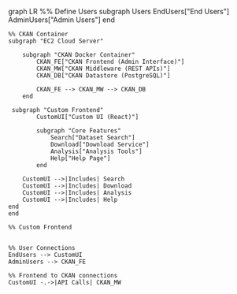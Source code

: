 graph LR
    %% Define Users
    subgraph Users
        EndUsers["End Users"]
        AdminUsers["Admin Users"]
    end

    %% CKAN Container
    subgraph "EC2 Cloud Server"
        
        subgraph "CKAN Docker Container"
            CKAN_FE["CKAN Frontend (Admin Interface)"]
            CKAN_MW["CKAN Middleware (REST APIs)"]
            CKAN_DB["CKAN Datastore (PostgreSQL)"]
            
            CKAN_FE --> CKAN_MW --> CKAN_DB
        end

     subgraph "Custom Frontend"
            CustomUI["Custom UI (React)"]
            
            subgraph "Core Features"
                Search["Dataset Search"]
                Download["Download Service"]
                Analysis["Analysis Tools"]
                Help["Help Page"]
            end
        
        CustomUI -->|Includes| Search
        CustomUI -->|Includes| Download
        CustomUI -->|Includes| Analysis
        CustomUI -->|Includes| Help
    end
    end

    %% Custom Frontend
   

    %% User Connections
    EndUsers --> CustomUI
    AdminUsers --> CKAN_FE

    %% Frontend to CKAN connections
    CustomUI -.->|API Calls| CKAN_MW
